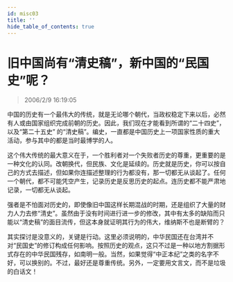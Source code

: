 ```yaml
---
id: misc03
title: ''
hide_table_of_contents: true
---
```


# 旧中国尚有“清史稿”，新中国的“民国史”呢？

> 2006/2/9 16:19:05

中国的历史有一个最伟大的传统，就是无论哪个朝代，当政权稳定下来以后，必然有人或由国家组织完成前朝的历史。因此，我们现在才能看到所谓的“二十四史”，以及“第二十五史” 的“清史稿”。编史，一直都是中国历史上一项国家性质的重大活动，参与其中的都是当时最博学的人。

这个伟大传统的最大意义在于，一个胜利者对一个失败者历史的尊重，更重要的是一种文化的认同。改朝换代，但民族、文化是延续的。历史就是历史，你可以按自己的方式去描述，但如果你连描述整理的行为都没有，那一切都无从谈起了。任何一个朝代，都不可能凭空产生，记录历史是反思历史的起点。连历史都不能严肃地记录，一切都无从谈起。

强者是不怕面对历史的，即使像旧中国这样长期混战的时期，还是组织了大量的财力人力去修“清史”。虽然由于没有时间进行进一步的修改，其中有太多的缺陷而只能以“清史稿”的面目流传，但这本身就证明其行为的伟大，维纳斯不也是断臂的？

其实探讨是没意义的，关键是行动。这里必须说明的，中华民国还在台湾并不对“民国史”的修订构成任何影响。按照历史的观点，这只不过是一种以地方割据形式存在的中华民国残存，如南明一般。当然，如果觉得“中正本纪”之类的名字不好，可以换别的。不过，最好还是尊重传统。另外，一定要用文言文，而不是垃圾的白话文！
